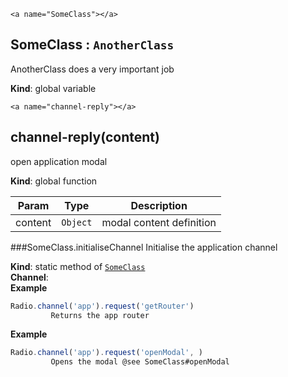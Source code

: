	<a name="SomeClass"></a>
## SomeClass : <code>AnotherClass</code>
AnotherClass does a very important job

**Kind**: global variable  

	<a name="channel-reply"></a>
## channel-reply(content)
open application modal

**Kind**: global function  

| Param | Type | Description |
| --- | --- | --- |
| content | <code>Object</code> | modal content definition |



###SomeClass.initialiseChannel
Initialise the application channel

**Kind**: static method of <code>[SomeClass](#SomeClass)</code>  
**Channel**:   
**Example**  
```js
Radio.channel('app').request('getRouter')
         Returns the app router
```
**Example**  
```js
Radio.channel('app').request('openModal', )
         Opens the modal @see SomeClass#openModal
```
